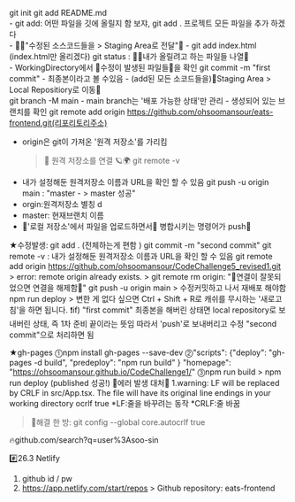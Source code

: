  git init
  git add README.md  
    - git add: 어떤 파일을 깃에 올릴지 함 보쟈, git add . 프로젝트 모든 파일을 추가 하겠다  
    - 🔧🚀"수정된 소스코드들을 > Staging Area로 전달"🚀
    - git add index.html (index.html만 올리겠다)
  git status : 📜📄내가 올릴려고 하는 파일들 나열📃  
    -  WorkingDirectory에서 📂수정이 발생된 파일들📂을 확인
  git commit -m "first commit" 
    - 최종본이라고 볼 수있음
    - (add된 모든 소코드들을)🚀Staging Area > Local Repositiory로 이동🚀   
  git branch -M main
    - main branch는 '배포 가능한 상태'만 관리 
    - 생성되어 있는 브랜치를 확인
  git remote add origin https://github.com/ohsoomansour/eats-frontend.git(리포리토리주소) 
   - origin은 git이 가져온 '원격 저장소'를 가리킴
     > 🚀 원격 저장소를 연결 🪐🌍
  git remote -v
   -  내가 설정해둔 원격저장소 이름과 URL을 확인 할 수 있음 
  git push -u origin main : "master - > master 성공" 
   - orgin:원격저장소 별칭 d
   - master: 현재브랜치 이름 
   - 🚀'로컬 저장소'에서 파일을 업로드하면서🚀 병합시키는 명령어가 push🚩 

  
  ★수정발생: 
    git add . (전체하는게 편함 )
    git commit -m "second commit" 
    git remote -v : 내가 설정해둔 원격저장소 이름과 URL을 확인 할 수 있음 
    git remote add origin https://github.com/ohsoomansour/CodeChallenge5_revised1.git > error: remote origin already exists.
    > git remote rm origin: "🚧연결이 잘못되었으면 연결을 해제함🚧"
    git push -u origin main
    > 수정커밋하고 나서 재배포 해야함 npm run deploy
    > 변한 게 없다 싶으면 Ctrl + Shift + R로 캐쉬를 무시하는 '새로고침'을 하면 됩니다.
    ❗if) "first commit" 최종본을 해버린 상태면 local repository로 보내버린 상태, 즉 1차 준비 끝이라는 뜻임
        따라서 'push'로 보내버리고  수정 "second commit"으로 처리하면 됨  

  ★gh-pages
  ⓵npm install gh-pages --save-dev
  ⓶"scripts": {"deploy": "gh-pages -d build", "predeploy": "npm run build" }
    "homepage": "https://ohsoomansour.github.io/CodeChallenge1/" 
  ⓷npm run build > npm run deploy (published 성공!)
  🚨에러 발생 대처🚨
  1.warning: LF will be replaced by CRLF in src/App.tsx.
  The file will have its original line endings in your working directory
  ocrlf true
  *LF:줄을 바꾸려는 동작 
  *CRLF:줄 바꿈
  > 💊해결 한 방: git config --global core.autocrlf true

  🔥github.com/search?q=user%3Asoo-sin   
 
 #️⃣26.3 Netlify 
  1. github id / pw
  2. https://app.netlify.com/start/repos
    > Github repository: eats-frontend